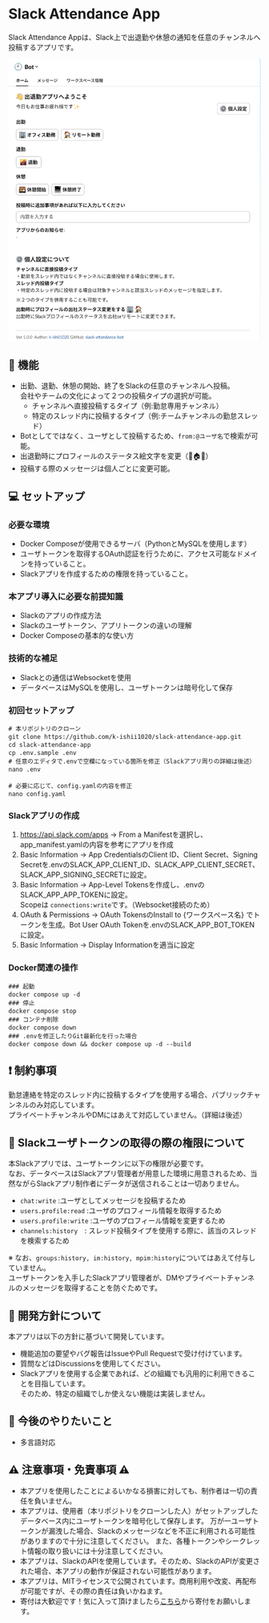# Slack Attendance App
Slack Attendance Appは、Slack上で出退勤や休憩の通知を任意のチャンネルへ投稿するアプリです。

![](/assets/1.png)

## 📝 機能 
- 出勤、退勤、休憩の開始、終了をSlackの任意のチャンネルへ投稿。  
  会社やチームの文化によって２つの投稿タイプの選択が可能。
  - チャンネルへ直接投稿するタイプ（例:勤怠専用チャンネル）
  - 特定のスレッド内に投稿するタイプ（例:チームチャンネルの勤怠スレッド）
- Botとしてではなく、ユーザとして投稿するため、`from:@ユーザ名`で検索が可能。
- 出退勤時にプロフィールのステータス絵文字を変更（🏢🏠💤）
- 投稿する際のメッセージは個人ごとに変更可能。

## 💻 セットアップ
### 必要な環境
- Docker Composeが使用できるサーバ（PythonとMySQLを使用します）
- ユーザトークンを取得するOAuth認証を行うために、アクセス可能なドメインを持っていること。
- Slackアプリを作成するための権限を持っていること。

### 本アプリ導入に必要な前提知識
- Slackのアプリの作成方法
- Slackのユーザトークン、アプリトークンの違いの理解
- Docker Composeの基本的な使い方

### 技術的な補足
- Slackとの通信はWebsocketを使用
- データベースはMySQLを使用し、ユーザトークンは暗号化して保存


### 初回セットアップ
```shell
# 本リポジトリのクローン
git clone https://github.com/k-ishii1020/slack-attendance-app.git
cd slack-attendance-app
cp .env.sample .env
# 任意のエディタで.envで空欄になっている箇所を修正（Slackアプリ周りの詳細は後述）
nano .env

# 必要に応じて、config.yamlの内容を修正
nano config.yaml
```

### Slackアプリの作成
1. https://api.slack.com/apps → From a Manifestを選択し、app_manifest.yamlの内容を参考にアプリを作成
1. Basic Information → App CredentialsのClient ID、Client Secret、Signing Secretを.envのSLACK_APP_CLIENT_ID、SLACK_APP_CLIENT_SECRET、SLACK_APP_SIGNING_SECRETに設定。
1. Basic Information → App-Level Tokensを作成し、.envのSLACK_APP_APP_TOKENに設定。  
Scopeは `connections:write`です。（Websocket接続のため）
1. OAuth & Permissions → OAuth TokensのInstall to {ワークスペース名} でトークンを生成。Bot User OAuth Tokenを.envのSLACK_APP_BOT_TOKENに設定。
1. Basic Information → Display Informationを適当に設定

### Docker関連の操作
```shell
### 起動
docker compose up -d
### 停止
docker compose stop
### コンテナ削除
docker compose down
### .envを修正したりGit最新化を行った場合
docker compose down && docker compose up -d --build
```

## ❗️ 制約事項
勤怠連絡を特定のスレッド内に投稿するタイプを使用する場合、パブリックチャンネルのみ対応しています。  
プライベートチャンネルやDMにはあえて対応していません。（詳細は後述）


## 🔑 Slackユーザトークンの取得の際の権限について
本Slackアプリでは、ユーザトークンに以下の権限が必要です。  
なお、データベースはSlackアプリ管理者が用意した環境に用意されるため、当然ながらSlackアプリ制作者にデータが送信されることは一切ありません。
- `chat:write` :ユーザとしてメッセージを投稿するため
- `users.profile:read` :ユーザのプロフィール情報を取得するため
- `users.profile:write` :ユーザのプロフィール情報を変更するため
- `channels:history`　: スレッド投稿タイプを使用する際に、該当のスレッドを検索するため

※  なお、`groups:history, im:history, mpim:history`についてはあえて付与していません。  
ユーザトークンを入手したSlackアプリ管理者が、DMやプライベートチャンネルのメッセージを取得することを防ぐためです。

## 📝 開発方針について
本アプリは以下の方針に基づいて開発しています。
- 機能追加の要望やバグ報告はIssueやPull Requestで受け付けています。
- 質問などはDiscussionsを使用してください。
- Slackアプリを使用する企業であれば、どの組織でも汎用的に利用できることを目指しています。  
  そのため、特定の組織でしか使えない機能は実装しません。
  

## 💭 今後のやりたいこと
- 多言語対応

## ⚠️ 注意事項・免責事項 ⚠️
- 本アプリを使用したことによるいかなる損害に対しても、制作者は一切の責任を負いません。
- 本アプリは、使用者（本リポジトリをクローンした人）がセットアップしたデータベース内にユーザトークンを暗号化して保存します。
  万が一ユーザトークンが漏洩した場合、Slackのメッセージなどを不正に利用される可能性がありますので十分に注意してください。
  また、各種トークンやシークレット情報の取り扱いには十分注意してください。
- 本アプリは、SlackのAPIを使用しています。そのため、SlackのAPIが変更された場合、本アプリの動作が保証されない可能性があります。
- 本アプリは、MITライセンスで公開されています。商用利用や改変、再配布が可能ですが、その際の責任は負いかねます。
- 寄付は大歓迎です！気に入って頂けましたら[こちら](https://github.com/sponsors/k-ishii1020)から寄付をお願いします。